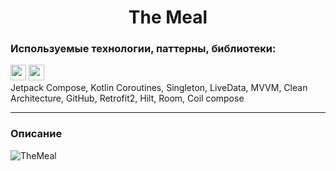 <h1 align="center">The Meal</h1>
<div>
  <h3>Используемые технологии, паттерны, библиотеки:</h3>
  <img src="https://img.shields.io/badge/kotlin-%237F52FF.svg?style=for-the-badge&logo=kotlin&logoColor=white" height="25"/>
  <img src="https://github.com/Dmitry3755/SteamAnalytics/assets/96525915/6fda6f1e-35ae-4efc-84d8-dfd097129698" height="25"/>
  <div>
    Jetpack Compose, Kotlin Coroutines, Singleton, LiveData, MVVM, Clean Architecture, GitHub, Retrofit2, Hilt, Room, Coil compose
  </div>
</div>
<hr />
<h3>Описание</h3>
<div>
  
![TheMeal](https://github.com/Dmitry3755/TheMeal/assets/96525915/9e1aebb7-fe34-44f5-82a4-eb7860fed57f)

</div>
